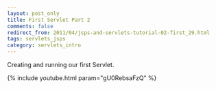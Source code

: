 ```yaml
---           
layout: post_only
title: First Servlet Part 2
comments: false
redirect_from: 2011/04/jsps-and-servlets-tutorial-02-first_29.html
tags: servlets_jsps
category: servlets_intro
---
```


Creating and running our first Servlet.

{% include youtube.html param="gU0RebsaFzQ" %}